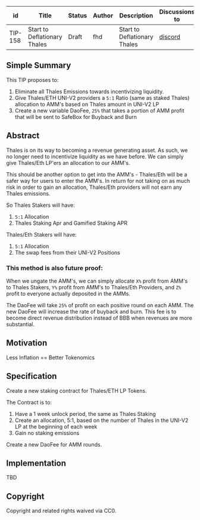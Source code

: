 | id    | Title | Status      | Author  | Description | Discussions to | Created    |
| ----- | ----- | ----------- | ------- | ----------- | -------------- | ---------- |
| TIP-158 | Start to Deflationary Thales | Draft | fhd | Start to Deflationary Thales | [discord](https://discord.gg/thales) | 2023-07-31 |

## Simple Summary

This TIP proposes to:
1. Eliminate all Thales Emissions towards incentivizing liquidity.
2. Give Thales/ETH UNI-V2 providers a `5:1` Ratio (same as staked Thales) allocation to AMM's based on Thales amount in UNI-V2 LP
3. Create a new variable DaoFee, `25%` that takes a portion of AMM profit that will be sent to SafeBox for Buyback and Burn

## Abstract

Thales is on its way to becoming a revenue generating asset. As such, we no longer need to incentivize liquidity as we have before. We can simply give Thales/Eth LP'ers an allocation to our AMM's. 

This should be another option to get into the AMM's - Thales/Eth will be a safer way for users to enter the AMM's. In return for not taking on as much risk in order to gain an allocation, Thales/Eth providers will not earn any Thales emissions.

So Thales Stakers will have:
1. `5:1` Allocation
2. Thales Staking Apr and Gamified Staking APR

Thales/Eth Stakers will have:
1. `5:1` Allocation
2. The swap fees from their UNI-V2 Positions


  ### This method is also future proof:

When we ungate the AMM's, we can simply allocate `X%` profit from AMM's to Thales Stakers, `Y%` profit from AMM's to Thales/Eth Providers, and `Z%` profit to everyone actually deposited in the AMMs.

The DaoFee will take `25%` of profit on each positive round on each AMM. The new DaoFee will increase the rate of buyback and burn. This fee is to become direct revenue distribution instead of BBB when revenues are more substantial.

## Motivation

Less Inflation == Better Tokenomics

## Specification

Create a new staking contract for Thales/ETH LP Tokens.

The Contract is to:
1. Have a 1 week unlock period, the same as Thales Staking
2. Create an allocation, 5:1, based on the number of Thales in the UNI-V2 LP at the beginning of each week
3. Gain no staking emissions

Create a new DaoFee for AMM rounds.

## Implementation

TBD

## Copyright

Copyright and related rights waived via CC0.
